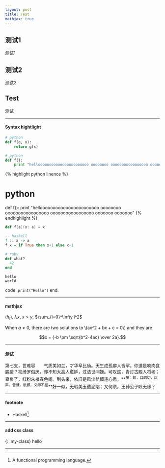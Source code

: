```yaml
---
layout: post
title: Test
mathjax: true
---
```


## 测试1
测试1


## 测试2
测试2

## Test
测试

---

#### Syntax hightlight

```python
# python
def f(g, x):
    return g(x)
```

~~~python
# python
def f():
    print "hellooooooooooooooooooooooo oooooooo ooooooooooooooooo ooooooooooooooooo ooooooo ooooooo"
~~~

{% highlight python linenos %}
# python
def f():
    print "hellooooooooooooooooooooooo oooooooo ooooooooooooooooo ooooooooooooooooo ooooooo ooooooo"
{% endhighlight %}

```scala
def f[a](x: a) = x
```

```hs
-- haskell
f :: a -> a
f x = if True then x+1 else x-1
```

~~~ ruby
# ruby
def what?
  42
end
~~~

```
hello
world
```

code: `print("Hello")` end.

---

#### mathjax

$( h_t )$, $\lambda x$, $x>y$, $\sum_{i=0}^\infty i^2$


When $a \ne 0$, there are two solutions to \\(ax^2 + bx + c = 0\\) and they are

$$x = {-b \pm \sqrt{b^2-4ac} \over 2a}.$$

---

#### 测试
第七支，世难容　　气质美如兰，才华阜比仙。天生成孤癖人皆罕。你道是啖肉食腥膻？视绮罗俗厌。却不知太高人愈妒，过洁世间嫌。可叹这，青灯古殿人将老；辜负了，红粉朱楼春色阑。到头来，依旧是风尘骯髒违心愿。**<sup>按：骯，口朗切，仄声，音慷。骯髒，义即不屈</sup>**好一似，无瑕美玉遭泥陷；又何须，王孙公子叹无缘？

---

#### footnote

- Haskell[^1]

---

#### add css class

{: .my-class}
hello

---




[^1]:
    A functional programming language.

